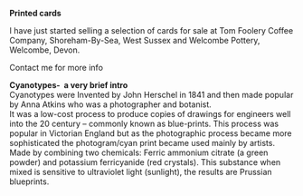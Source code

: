 **Printed cards**

I have just started selling a selection of cards for sale at Tom Foolery Coffee Company, Shoreham-By-Sea, West Sussex and Welcombe Pottery, Welcombe, Devon. &nbsp;

Contact me for more info&nbsp;

**Cyanotypes- &nbsp;a very brief intro**<br>Cyanotypes were Invented by John Herschel in 1841 and then made popular by Anna Atkins who was a photographer and botanist.<br>It was a low-cost process to produce copies of drawings for engineers well into the 20 century – commonly known as blue-prints. This process was popular in Victorian England but as the photographic process became more sophisticated the photogram/cyan print became used mainly by artists.<br>Made by combining two chemicals: Ferric ammonium citrate (a green powder) and potassium ferricyanide (red crystals). This substance when mixed is sensitive to ultraviolet light (sunlight), the results are Prussian blueprints.<br>&nbsp;
